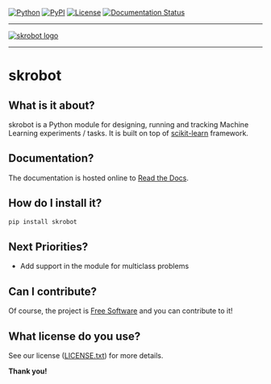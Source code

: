 [![Python](https://img.shields.io/badge/python-3.6%20%7C%203.7%20%7C%203.8-blue?style=plastic)](https://www.python.org/)
[![PyPI](https://img.shields.io/badge/pypi_package-1.0.13-blue?style=plastic)](https://pypi.org/project/skrobot/1.0.13/)
[![License](https://img.shields.io/badge/license-MIT-blue?style=plastic)](https://github.com/medoidai/skrobot/blob/master/LICENSE.txt)
[![Documentation Status](https://readthedocs.org/projects/skrobot/badge/?version=1.0.13)](https://skrobot.readthedocs.io/en/1.0.13/)

-----------------

[![skrobot logo](https://github.com/medoidai/skrobot/raw/master/static/skrobot-logo.png)](https://github.com/medoidai/skrobot/raw/master/static/skrobot-logo.png)

-----------------

# skrobot

## What is it about?

skrobot is a Python module for designing, running and tracking Machine Learning experiments / tasks. It is built on top of [scikit-learn](https://scikit-learn.org/) framework.

## Documentation?

The documentation is hosted online to [Read the Docs](https://skrobot.readthedocs.io/en/1.0.13/).

## How do I install it?

```sh
pip install skrobot
```

## Next Priorities?

* Add support in the module for multiclass problems

## Can I contribute?

Of course, the project is [Free Software](https://www.gnu.org/philosophy/free-sw.en.html) and you can contribute to it!

## What license do you use?

See our license ([LICENSE.txt](https://github.com/medoidai/skrobot/blob/master/LICENSE.txt)) for more details.

**Thank you!**